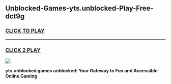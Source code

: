 
## Unblocked-Games-yts.unblocked-Play-Free-dct9g
<h3>
<a href="https://premium76.site?title=yts.unblocked&ref=10A">CLICK TO PLAY</a></h3>
<hr>

<h3>
<a href="https://premium76.site?title=yts.unblocked&ref=10A">CLICK 2 PLAY</a>
  
</h3>

<a href="https://premium76.site?title=yts.unblocked&ref=10A"><img src="https://clearcache.store/games.png"></a>


**yts.unblocked games unblocked: Your Gateway to Fun and Accessible Online Gaming**
